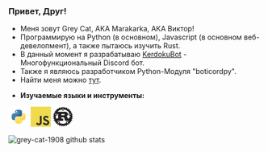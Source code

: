 ### Привет, Друг!
* Меня зовут Grey Cat, АКА Marakarka, АКА Виктор!
* Программирую на Python (в основном), Javascript (в основном веб-девелопмент), а также пытаюсь изучить Rust.
* В данный момент я разрабатываю [KerdokuBot](https://kerdoku.top) - Многофункциональный Discord бот.
* Также я являюсь разработчиком Python-Модуля "boticordpy".
* Найти меня можно [тут](https://discord.gg/5qXgJvr).

+ **Изучаемые языки и инструменты:**

<img height="40" src="https://raw.githubusercontent.com/github/explore/80688e429a7d4ef2fca1e82350fe8e3517d3494d/topics/python/python.png">
<img height="40" src="https://raw.githubusercontent.com/github/explore/80688e429a7d4ef2fca1e82350fe8e3517d3494d/topics/javascript/javascript.png"> 
<img height="40" src="https://raw.githubusercontent.com/github/explore/80688e429a7d4ef2fca1e82350fe8e3517d3494d/topics/rust/rust.png">

![grey-cat-1908 github stats](https://github-readme-stats.vercel.app/api?username=grey-cat-1908&theme=onedark&show_icons=true)
